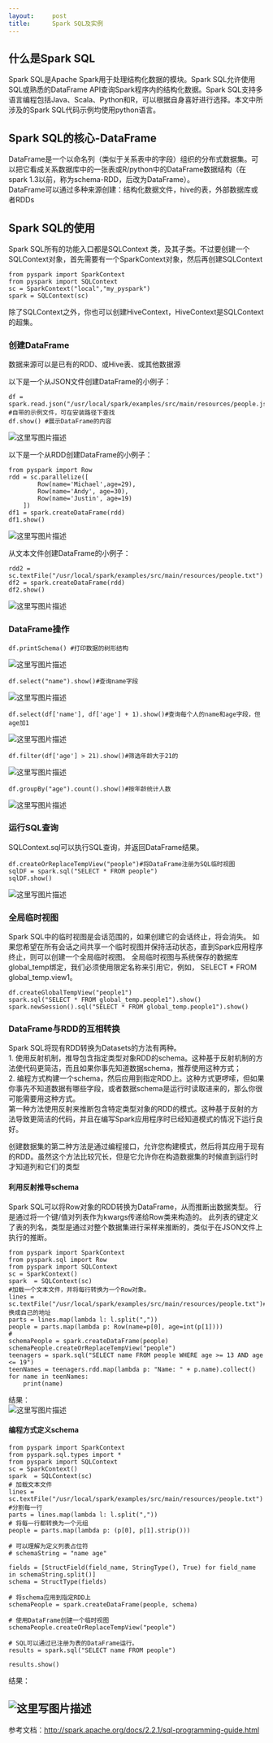 ```yaml
---
layout:     post
title:      Spark SQL及实例
---
```

<div id="article_content" class="article_content clearfix csdn-tracking-statistics" data-pid="blog" data-mod="popu_307" data-dsm="post">
								            <div id="content_views" class="markdown_views prism-atom-one-dark">
							<!-- flowchart 箭头图标 勿删 -->
							<svg xmlns="http://www.w3.org/2000/svg" style="display: none;"><path stroke-linecap="round" d="M5,0 0,2.5 5,5z" id="raphael-marker-block" style="-webkit-tap-highlight-color: rgba(0, 0, 0, 0);"></path></svg>
							<h2 id="什么是spark-sql">什么是Spark SQL</h2>

<p>Spark SQL是Apache Spark用于处理结构化数据的模块。Spark SQL允许使用SQL或熟悉的DataFrame API查询Spark程序内的结构化数据。Spark SQL支持多语言编程包括Java、Scala、Python和R，可以根据自身喜好进行选择。本文中所涉及的Spark SQL代码示例均使用python语言。</p>

<h2 id="spark-sql的核心-dataframe">Spark SQL的核心-DataFrame</h2>

<p>DataFrame是一个以命名列（类似于关系表中的字段）组织的分布式数据集。可以把它看成关系数据库中的一张表或R/python中的DataFrame数据结构（在spark 1.3以前，称为schema-RDD，后改为DataFrame）。 <br>
DataFrame可以通过多种来源创建：结构化数据文件，hive的表，外部数据库或者RDDs</p>

<h2 id="spark-sql的使用">Spark SQL的使用</h2>

<p>Spark SQL所有的功能入口都是SQLContext 类，及其子类。不过要创建一个SQLContext对象，首先需要有一个SparkContext对象，然后再创建SQLContext </p>

<pre class="prettyprint"><code class=" hljs python"><span class="hljs-keyword">from</span> pyspark <span class="hljs-keyword">import</span> SparkContext
<span class="hljs-keyword">from</span> pyspark <span class="hljs-keyword">import</span> SQLContext
sc = SparkContext(<span class="hljs-string">"local"</span>,<span class="hljs-string">"my_pyspark"</span>)
spark = SQLContext(sc)</code></pre>

<p>除了SQLContext之外，你也可以创建HiveContext，HiveContext是SQLContext 的超集。</p>

<h3 id="创建dataframe">创建DataFrame</h3>

<p>数据来源可以是已有的RDD、或Hive表、或其他数据源</p>

<p>以下是一个从JSON文件创建DataFrame的小例子：</p>



<pre class="prettyprint"><code class=" hljs avrasm">df = spark<span class="hljs-preprocessor">.read</span><span class="hljs-preprocessor">.json</span>(<span class="hljs-string">"/usr/local/spark/examples/src/main/resources/people.json"</span>) <span class="hljs-preprocessor">#自带的示例文件，可在安装路径下查找</span>
df<span class="hljs-preprocessor">.show</span>() <span class="hljs-preprocessor">#展示DataFrame的内容</span></code></pre>

<p><img src="https://img-blog.csdn.net/20171228171337113?watermark/2/text/aHR0cDovL2Jsb2cuY3Nkbi5uZXQvbW9sZWR5emhhbmc=/font/5a6L5L2T/fontsize/400/fill/I0JBQkFCMA==/dissolve/70/gravity/SouthEast" alt="这里写图片描述" title=""></p>

<p>以下是一个从RDD创建DataFrame的小例子：</p>

<pre class="prettyprint"><code class=" hljs mathematica">from pyspark import <span class="hljs-keyword">Row</span>
rdd = sc.parallelize([
        <span class="hljs-keyword">Row</span>(name=<span class="hljs-string">'Michael'</span>,age=<span class="hljs-number">29</span>),
        <span class="hljs-keyword">Row</span>(name=<span class="hljs-string">'Andy'</span>, age=<span class="hljs-number">30</span>),
        <span class="hljs-keyword">Row</span>(name=<span class="hljs-string">'Justin'</span>, age=<span class="hljs-number">19</span>)
    ])
df1 = spark.createDataFrame(rdd)
df1.show()</code></pre>

<p><img src="https://img-blog.csdn.net/20171228172035528?watermark/2/text/aHR0cDovL2Jsb2cuY3Nkbi5uZXQvbW9sZWR5emhhbmc=/font/5a6L5L2T/fontsize/400/fill/I0JBQkFCMA==/dissolve/70/gravity/SouthEast" alt="这里写图片描述" title=""></p>

<p>从文本文件创建DataFrame的小例子：</p>

<pre class="prettyprint"><code class=" hljs avrasm">rdd2 = sc<span class="hljs-preprocessor">.textFile</span>(<span class="hljs-string">"/usr/local/spark/examples/src/main/resources/people.txt"</span>)
df2 = spark<span class="hljs-preprocessor">.createDataFrame</span>(rdd)
df2<span class="hljs-preprocessor">.show</span>()</code></pre>

<p><img src="https://img-blog.csdn.net/20171228172547336?watermark/2/text/aHR0cDovL2Jsb2cuY3Nkbi5uZXQvbW9sZWR5emhhbmc=/font/5a6L5L2T/fontsize/400/fill/I0JBQkFCMA==/dissolve/70/gravity/SouthEast" alt="这里写图片描述" title=""></p>

<h3 id="dataframe操作">DataFrame操作</h3>



<pre class="prettyprint"><code class=" hljs avrasm">df<span class="hljs-preprocessor">.printSchema</span>() <span class="hljs-preprocessor">#打印数据的树形结构</span></code></pre>

<p><img src="https://img-blog.csdn.net/20171228173914786?watermark/2/text/aHR0cDovL2Jsb2cuY3Nkbi5uZXQvbW9sZWR5emhhbmc=/font/5a6L5L2T/fontsize/400/fill/I0JBQkFCMA==/dissolve/70/gravity/SouthEast" alt="这里写图片描述" title=""></p>

<pre class="prettyprint"><code class=" hljs avrasm">df<span class="hljs-preprocessor">.select</span>(<span class="hljs-string">"name"</span>)<span class="hljs-preprocessor">.show</span>()<span class="hljs-preprocessor">#查询name字段</span></code></pre>

<p><img src="https://img-blog.csdn.net/20171228174004183?watermark/2/text/aHR0cDovL2Jsb2cuY3Nkbi5uZXQvbW9sZWR5emhhbmc=/font/5a6L5L2T/fontsize/400/fill/I0JBQkFCMA==/dissolve/70/gravity/SouthEast" alt="这里写图片描述" title=""></p>

<pre class="prettyprint"><code class=" hljs cs">df.<span class="hljs-keyword">select</span>(df[<span class="hljs-string">'name'</span>], df[<span class="hljs-string">'age'</span>] + <span class="hljs-number">1</span>).show()<span class="hljs-preprocessor">#查询每个人的name和age字段，但age加1</span></code></pre>

<p><img src="https://img-blog.csdn.net/20171228174228638?watermark/2/text/aHR0cDovL2Jsb2cuY3Nkbi5uZXQvbW9sZWR5emhhbmc=/font/5a6L5L2T/fontsize/400/fill/I0JBQkFCMA==/dissolve/70/gravity/SouthEast" alt="这里写图片描述" title=""></p>



<pre class="prettyprint"><code class=" hljs livecodeserver">df.<span class="hljs-built_in">filter</span>(df[<span class="hljs-string">'age'</span>] &gt; <span class="hljs-number">21</span>).show()<span class="hljs-comment">#筛选年龄大于21的</span></code></pre>

<p><img src="https://img-blog.csdn.net/20171228174430433?watermark/2/text/aHR0cDovL2Jsb2cuY3Nkbi5uZXQvbW9sZWR5emhhbmc=/font/5a6L5L2T/fontsize/400/fill/I0JBQkFCMA==/dissolve/70/gravity/SouthEast" alt="这里写图片描述" title=""></p>



<pre class="prettyprint"><code class=" hljs avrasm">df<span class="hljs-preprocessor">.groupBy</span>(<span class="hljs-string">"age"</span>)<span class="hljs-preprocessor">.count</span>()<span class="hljs-preprocessor">.show</span>()<span class="hljs-preprocessor">#按年龄统计人数</span></code></pre>

<p><img src="https://img-blog.csdn.net/20171228174708263?watermark/2/text/aHR0cDovL2Jsb2cuY3Nkbi5uZXQvbW9sZWR5emhhbmc=/font/5a6L5L2T/fontsize/400/fill/I0JBQkFCMA==/dissolve/70/gravity/SouthEast" alt="这里写图片描述" title=""></p>



<h3 id="运行sql查询">运行SQL查询</h3>

<p>SQLContext.sql可以执行SQL查询，并返回DataFrame结果。</p>



<pre class="prettyprint"><code class=" hljs avrasm">df<span class="hljs-preprocessor">.createOrReplaceTempView</span>(<span class="hljs-string">"people"</span>)<span class="hljs-preprocessor">#将DataFrame注册为SQL临时视图</span>
sqlDF = spark<span class="hljs-preprocessor">.sql</span>(<span class="hljs-string">"SELECT * FROM people"</span>)
sqlDF<span class="hljs-preprocessor">.show</span>()</code></pre>

<p><img src="https://img-blog.csdn.net/20171228175747146?watermark/2/text/aHR0cDovL2Jsb2cuY3Nkbi5uZXQvbW9sZWR5emhhbmc=/font/5a6L5L2T/fontsize/400/fill/I0JBQkFCMA==/dissolve/70/gravity/SouthEast" alt="这里写图片描述" title=""></p>

<h3 id="全局临时视图">全局临时视图</h3>

<p>Spark SQL中的临时视图是会话范围的，如果创建它的会话终止，将会消失。 如果您希望在所有会话之间共享一个临时视图并保持活动状态，直到Spark应用程序终止，则可以创建一个全局临时视图。 全局临时视图与系统保存的数据库global_temp绑定，我们必须使用限定名称来引用它，例如， SELECT * FROM global_temp.view1。</p>

<pre class="prettyprint"><code class=" hljs avrasm">df<span class="hljs-preprocessor">.createGlobalTempView</span>(<span class="hljs-string">"people1"</span>)
spark<span class="hljs-preprocessor">.sql</span>(<span class="hljs-string">"SELECT * FROM global_temp.people1"</span>)<span class="hljs-preprocessor">.show</span>()
spark<span class="hljs-preprocessor">.newSession</span>()<span class="hljs-preprocessor">.sql</span>(<span class="hljs-string">"SELECT * FROM global_temp.people1"</span>)<span class="hljs-preprocessor">.show</span>()</code></pre>

<h3 id="dataframe与rdd的互相转换">DataFrame与RDD的互相转换</h3>

<p>Spark SQL将现有RDD转换为Datasets的方法有两种。 <br>
    1.  使用反射机制，推导包含指定类型对象RDD的schema。这种基于反射机制的方法使代码更简洁，而且如果你事先知道数据schema，推荐使用这种方式； <br>
   2.  编程方式构建一个schema，然后应用到指定RDD上。这种方式更啰嗦，但如果你事先不知道数据有哪些字段，或者数据schema是运行时读取进来的，那么你很可能需要用这种方式。 <br>
第一种方法使用反射来推断包含特定类型对象的RDD的模式。这种基于反射的方法导致更简洁的代码，并且在编写Spark应用程序时已经知道模式的情况下运行良好。</p>

<p>创建数据集的第二种方法是通过编程接口，允许您构建模式，然后将其应用于现有的RDD。虽然这个方法比较冗长，但是它允许你在构造数据集的时候直到运行时才知道列和它们的类型</p>

<h4 id="利用反射推导schema">利用反射推导schema</h4>

<p>Spark SQL可以将Row对象的RDD转换为DataFrame，从而推断出数据类型。 行是通过将一个键/值对列表作为kwargs传递给Row类来构造的。 此列表的键定义了表的列名，类型是通过对整个数据集进行采样来推断的，类似于在JSON文件上执行的推断。</p>

<pre class="prettyprint"><code class=" hljs avrasm">from pyspark import SparkContext
from pyspark<span class="hljs-preprocessor">.sql</span> import Row
from pyspark import SQLContext
sc = SparkContext()
spark  = SQLContext(sc)
<span class="hljs-preprocessor">#加载一个文本文件，并将每行转换为一个Row对象。</span>
lines = sc<span class="hljs-preprocessor">.textFile</span>(<span class="hljs-string">"/usr/local/spark/examples/src/main/resources/people.txt"</span>)<span class="hljs-preprocessor">#换成自己的地址</span>
parts = lines<span class="hljs-preprocessor">.map</span>(lambda l: l<span class="hljs-preprocessor">.split</span>(<span class="hljs-string">","</span>))
people = parts<span class="hljs-preprocessor">.map</span>(lambda p: Row(name=p[<span class="hljs-number">0</span>], age=int(p[<span class="hljs-number">1</span>])))
<span class="hljs-preprocessor">#</span>
schemaPeople = spark<span class="hljs-preprocessor">.createDataFrame</span>(people)
schemaPeople<span class="hljs-preprocessor">.createOrReplaceTempView</span>(<span class="hljs-string">"people"</span>)
teenagers = spark<span class="hljs-preprocessor">.sql</span>(<span class="hljs-string">"SELECT name FROM people WHERE age &gt;= 13 AND age &lt;= 19"</span>)
teenNames = teenagers<span class="hljs-preprocessor">.rdd</span><span class="hljs-preprocessor">.map</span>(lambda p: <span class="hljs-string">"Name: "</span> + p<span class="hljs-preprocessor">.name</span>)<span class="hljs-preprocessor">.collect</span>()
for name <span class="hljs-keyword">in</span> teenNames:
    print(name)</code></pre>

<p>结果： <br>
<img src="https://img-blog.csdn.net/20171228185418108?watermark/2/text/aHR0cDovL2Jsb2cuY3Nkbi5uZXQvbW9sZWR5emhhbmc=/font/5a6L5L2T/fontsize/400/fill/I0JBQkFCMA==/dissolve/70/gravity/SouthEast" alt="这里写图片描述" title=""></p>

<h4 id="编程方式定义schema">编程方式定义schema</h4>



<pre class="prettyprint"><code class=" hljs avrasm">from pyspark import SparkContext
from pyspark<span class="hljs-preprocessor">.sql</span><span class="hljs-preprocessor">.types</span> import *
from pyspark import SQLContext
sc = SparkContext()
spark  = SQLContext(sc)
<span class="hljs-preprocessor"># 加载文本文件</span>
lines = sc<span class="hljs-preprocessor">.textFile</span>(<span class="hljs-string">"/usr/local/spark/examples/src/main/resources/people.txt"</span>)
<span class="hljs-preprocessor">#分割每一行</span>
parts = lines<span class="hljs-preprocessor">.map</span>(lambda l: l<span class="hljs-preprocessor">.split</span>(<span class="hljs-string">","</span>))
<span class="hljs-preprocessor"># 将每一行都转换为一个元组</span>
people = parts<span class="hljs-preprocessor">.map</span>(lambda p: (p[<span class="hljs-number">0</span>], p[<span class="hljs-number">1</span>]<span class="hljs-preprocessor">.strip</span>()))

<span class="hljs-preprocessor"># 可以理解为定义列表占位符</span>
<span class="hljs-preprocessor"># schemaString = "name age"</span>

fields = [StructField(field_name, StringType(), True) for field_name <span class="hljs-keyword">in</span> schemaString<span class="hljs-preprocessor">.split</span>()]
schema = StructType(fields)

<span class="hljs-preprocessor"># 将schema应用到指定RDD上</span>
schemaPeople = spark<span class="hljs-preprocessor">.createDataFrame</span>(people, schema)

<span class="hljs-preprocessor"># 使用DataFrame创建一个临时视图</span>
schemaPeople<span class="hljs-preprocessor">.createOrReplaceTempView</span>(<span class="hljs-string">"people"</span>)

<span class="hljs-preprocessor"># SQL可以通过已注册为表的DataFrame运行。</span>
results = spark<span class="hljs-preprocessor">.sql</span>(<span class="hljs-string">"SELECT name FROM people"</span>)

results<span class="hljs-preprocessor">.show</span>()</code></pre>

<p>结果：</p>

<h2 id="title"><img src="https://img-blog.csdn.net/20171228194516766?watermark/2/text/aHR0cDovL2Jsb2cuY3Nkbi5uZXQvbW9sZWR5emhhbmc=/font/5a6L5L2T/fontsize/400/fill/I0JBQkFCMA==/dissolve/70/gravity/SouthEast" alt="这里写图片描述" title=""></h2>

<p>参考文档：<a href="http://spark.apache.org/docs/2.2.1/sql-programming-guide.html" rel="nofollow" target="_blank">http://spark.apache.org/docs/2.2.1/sql-programming-guide.html</a></p>            </div>
						<link href="https://csdnimg.cn/release/phoenix/mdeditor/markdown_views-9e5741c4b9.css" rel="stylesheet">
                </div>